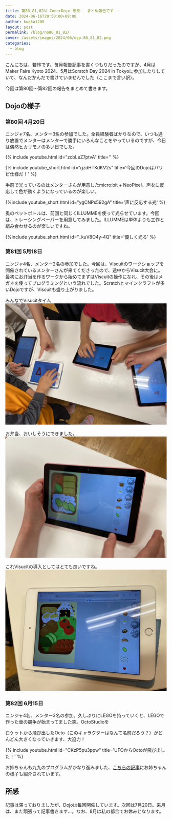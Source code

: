 ```yaml
---
title: 第80,81,82回 CoderDojo 奈良 - まとめ報告です -
date: 2024-06-16T20:50:00+09:00
author: kwaka1208
layout: post
permalink: /blog/no80_81_82/
cover: /assets/images/2024/06/ogp-80_81_82.png
categories:
  - blog
---
```

こんにちは、若林です。毎月報告記事を書くつもりだったのですが、4月はMaker Faire Kyoto 2024、5月はScratch Day 2024 in Tokyoに参加したりしていて、なんだかんだで書けていませんでした（ここまで言い訳）。

今回は第80回〜第82回の報告をまとめて書きます。

## Dojoの様子

### 第80回 4月20日
ニンジャ7名、メンター3名の参加でした。全員経験者ばかりなので、いつも通り放置でメンターはメンターで勝手にいろんなことをやっているのですが、今日は偶然ヒカリモノの多い日でした。

{% include youtube.html id="zcbLeZ7ptvA" title='' %}

{% include youtube_short.html id="gzdHTKdKV2s" title='今回のDojoはパリピ仕様だ！' %}

手前で光っているのはメンターさんが用意したmicro:bit + NeoPixel。声をに反応して色が動くようになっているのが楽しい。

{%include youtube_short.html id="ygCNPs592gA" title='声に反応する光' %}

奥のペットボトルは、前回と同じくILLUMMEを使って光らせています。今回は、トレーシングペーパーを用意してみました。ILLUMMEは単体よりも工作と組み合わせるのが楽しいですね。

{%include youtube_short.html id="_kuV8O4y-4Q" title='優しく光る' %}

### 第81回 5月18日
ニンジャ4名、メンター2名の参加でした。今回は、Viscuitのワークショップを開催されているメンターさんが来てくださったので、途中からVisucit大会に。最初にお弁当を作るワークから始めてまずはViscuitの操作になれ、その後はメガネを使ってプログラミングという流れでした。Scratchとマインクラフトが多いDojoですが、Viscuitも盛り上がりました。

みんなでVisucitタイム
![](/assets/images/2024/05/viscuit03.jpg)

お弁当、おいしそうにできました。
![](/assets/images/2024/05/viscuit01.jpg)

これVisucitの導入としてはとても良いですね。
![](/assets/images/2024/05/viscuit02.jpg)

### 第82回 6月15日
ニンジャ4名、メンター3名の参加。久しぶりにLEGOを持っていくと、LEGOで作った車の競争が始まってました笑。OctoStudioを

ロケットから飛び出したOcto（このキャラクターはなんて名前だろう？）がどんどん大きくなっていきます、大迫力！

{% include youtube.html id="CKzP5pu3ppw" title='UFOからOctoが飛び出した！' %}

お姉ちゃんも九九のプログラムがかなり進みました、[こちらの記事](/blog/CoderDojoNara_20240615)にお姉ちゃんの様子も紹介されています。

## 所感
記事は滞っておりましたが、Dojoは毎回開催しています。次回は7月20日。来月は、また頑張って記事書きます...。なお、8月は私の都合でお休みとなります。